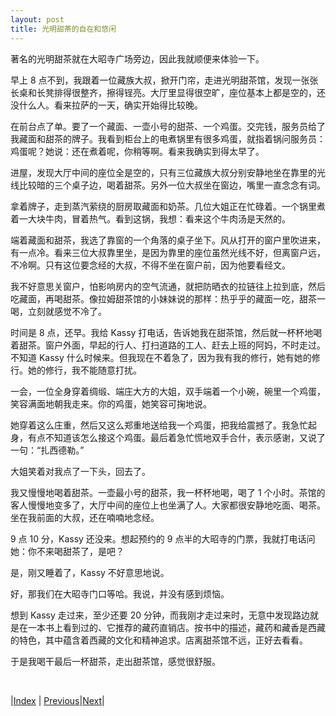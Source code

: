 ```yaml
---
layout: post
title: 光明甜茶的自在和悠闲
---
```


著名的光明甜茶就在大昭寺广场旁边，因此我就顺便来体验一下。

早上 8 点不到，我跟着一位藏族大叔，掀开门帘，走进光明甜茶馆，发现一张张长桌和长凳排得很整齐，擦得锃亮。大厅里显得很空旷，座位基本上都是空的，还没什么人。看来拉萨的一天，确实开始得比较晚。

在前台点了单。要了一个藏面、一壶小号的甜茶、一个鸡蛋。交完钱，服务员给了我藏面和甜茶的牌子。我看到柜台上的电煮锅里有很多鸡蛋，就指着锅问服务员：鸡蛋呢？她说：还在煮着呢，你稍等啊。看来我确实到得太早了。

进屋，发现大厅中间的座位全是空的，只有三位藏族大叔分别安静地坐在靠里的光线比较暗的三个桌子边，喝着甜茶。另外一位大叔坐在窗边，嘴里一直念念有词。

拿着牌子，走到蒸汽萦绕的厨房取藏面和奶茶。几位大姐正在忙碌着。一个锅里煮着一大块牛肉，冒着热气。看到这锅，我想：看来这个牛肉汤是天然的。

端着藏面和甜茶，我选了靠窗的一个角落的桌子坐下。风从打开的窗户里吹进来，有一点冷。看来三位大叔靠里坐，是因为靠里的座位虽然光线不好，但离窗户远，不冷啊。只有这位要念经的大叔，不得不坐在窗户前，因为他要看经文。

我不好意思关窗户，怕影响房内的空气流通，就把防晒衣的拉链往上拉到底，然后吃藏面，再喝甜茶。像拉姆甜茶馆的小妹妹说的那样：热乎乎的藏面一吃，甜茶一喝，立刻就感觉不冷了。

时间是 8 点，还早。我给 Kassy 打电话，告诉她我在甜茶馆，然后就一杯杯地喝着甜茶。窗户外面，早起的行人、打扫道路的工人、赶去上班的阿妈，不时走过。不知道 Kassy 什么时候来。但我现在不着急了，因为我有我的修行，她有她的修行。她的修行，我不能随意打扰。

一会，一位全身穿着绸缎、端庄大方的大姐，双手端着一个小碗，碗里一个鸡蛋，笑容满面地朝我走来。你的鸡蛋，她笑容可掬地说。

她穿着这么庄重，然后又这么郑重地送给我一个鸡蛋，把我给震撼了。我急忙起身，有点不知道该怎么接这个鸡蛋。最后着急忙慌地双手合什，表示感谢，又说了一句：“扎西德勒。”

大姐笑着对我点了一下头，回去了。

我又慢慢地喝着甜茶。一壶最小号的甜茶，我一杯杯地喝，喝了 1 个小时。茶馆的客人慢慢地变多了，大厅中间的座位上也坐满了人。大家都很安静地吃面、喝茶。坐在我前面的大叔，还在喃喃地念经。

9 点 10 分，Kassy 还没来。想起预约的 9 点半的大昭寺的门票，我就打电话问她：你不来喝甜茶了，是吧？

是，刚又睡着了，Kassy 不好意思地说。

好，那我们在大昭寺门口等哈。我说，并没有感到烦恼。

想到 Kassy 走过来，至少还要 20 分钟，而我刚才走过来时，无意中发现路边就是在一本书上看到过的、它推荐的藏药直销店。按书中的描述，藏药和藏香是西藏的特色，其中蕴含着西藏的文化和精神追求。店离甜茶馆不远，正好去看看。

于是我喝干最后一杯甜茶，走出甜茶馆，感觉很舒服。

<br/>

|[Index](../) | [Previous](14-hada)|[Next](16-zangxiang)|
